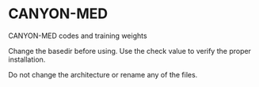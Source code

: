 # CANYON-MED
CANYON-MED codes and training weights

Change the basedir before using.
Use the check value to verify the proper installation.

Do not change the architecture or rename any of the files.
